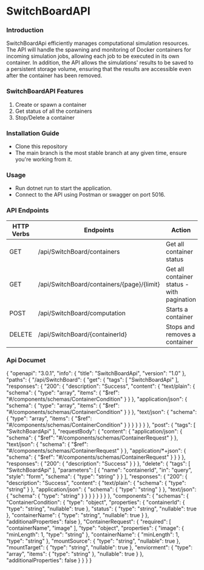 # SwitchBoardAPI

### Introduction
SwitchBoardApi efficiently manages computational simulation resources. The API will handle the spawning and monitoring of Docker containers for incoming simulation jobs, allowing each job to be executed in its own container. In addition, the API allows the simulations' results to be saved to a persistent storage volume, ensuring that the results are accessible even after the container has been removed.

### SwitchBoardAPI Features
1. Create or spawn a container
2. Get status of all the containers
3. Stop/Delete a container

### Installation Guide
* Clone this repository
* The main branch is the most stable branch at any given time, ensure you're working from it.

### Usage
* Run dotnet run to start the application.
* Connect to the API using Postman or swagger on port 5016.

### API Endpoints
| HTTP Verbs | Endpoints | Action |
| --- | --- | --- |
| GET | /api/SwitchBoard/containers | Get all container status |
| GET | /api/SwitchBoard/containers/{page}/{limit} | Get all container status - with pagination |
| POST | /api/SwitchBoard/computation | Starts a container |
| DELETE | /api/SwitchBoard/{containerId} | Stops and removes a container |

### Api Documet
{
  "openapi": "3.0.1",
  "info": {
    "title": "SwitchBoardApi",
    "version": "1.0"
  },
  "paths": {
    "/api/SwitchBoard": {
      "get": {
        "tags": [
          "SwitchBoardApi"
        ],
        "responses": {
          "200": {
            "description": "Success",
            "content": {
              "text/plain": {
                "schema": {
                  "type": "array",
                  "items": {
                    "$ref": "#/components/schemas/ContainerCondition"
                  }
                }
              },
              "application/json": {
                "schema": {
                  "type": "array",
                  "items": {
                    "$ref": "#/components/schemas/ContainerCondition"
                  }
                }
              },
              "text/json": {
                "schema": {
                  "type": "array",
                  "items": {
                    "$ref": "#/components/schemas/ContainerCondition"
                  }
                }
              }
            }
          }
        }
      },
      "post": {
        "tags": [
          "SwitchBoardApi"
        ],
        "requestBody": {
          "content": {
            "application/json": {
              "schema": {
                "$ref": "#/components/schemas/ContainerRequest"
              }
            },
            "text/json": {
              "schema": {
                "$ref": "#/components/schemas/ContainerRequest"
              }
            },
            "application/*+json": {
              "schema": {
                "$ref": "#/components/schemas/ContainerRequest"
              }
            }
          }
        },
        "responses": {
          "200": {
            "description": "Success"
          }
        }
      },
      "delete": {
        "tags": [
          "SwitchBoardApi"
        ],
        "parameters": [
          {
            "name": "containerId",
            "in": "query",
            "style": "form",
            "schema": {
              "type": "string"
            }
          }
        ],
        "responses": {
          "200": {
            "description": "Success",
            "content": {
              "text/plain": {
                "schema": {
                  "type": "string"
                }
              },
              "application/json": {
                "schema": {
                  "type": "string"
                }
              },
              "text/json": {
                "schema": {
                  "type": "string"
                }
              }
            }
          }
        }
      }
    }
  },
  "components": {
    "schemas": {
      "ContainerCondition": {
        "type": "object",
        "properties": {
          "containerId": {
            "type": "string",
            "nullable": true
          },
          "status": {
            "type": "string",
            "nullable": true
          },
          "containerName": {
            "type": "string",
            "nullable": true
          }
        },
        "additionalProperties": false
      },
      "ContainerRequest": {
        "required": [
          "containerName",
          "image"
        ],
        "type": "object",
        "properties": {
          "image": {
            "minLength": 1,
            "type": "string"
          },
          "containerName": {
            "minLength": 1,
            "type": "string"
          },
          "mountSource": {
            "type": "string",
            "nullable": true
          },
          "mountTarget": {
            "type": "string",
            "nullable": true
          },
          "enviorment": {
            "type": "array",
            "items": {
              "type": "string"
            },
            "nullable": true
          }
        },
        "additionalProperties": false
      }
    }
  }
}
